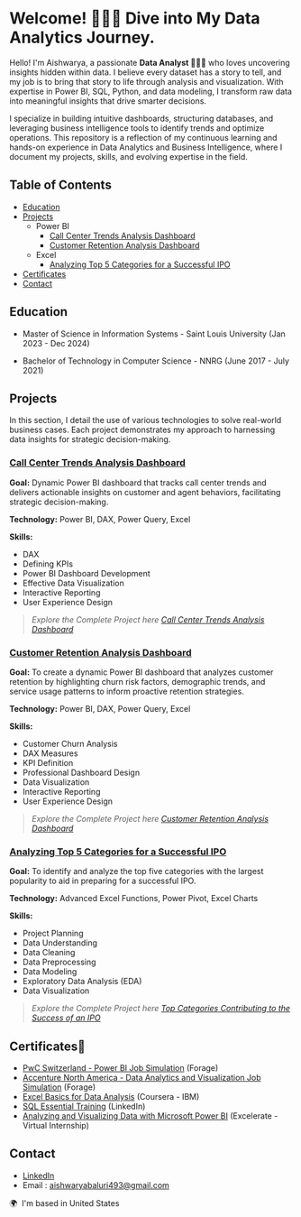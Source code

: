 # Welcome! 🙋🏻‍♀️ Dive into My Data Analytics Journey.

Hello! I'm Aishwarya, a passionate **Data Analyst 👩🏻‍💻** who loves uncovering insights hidden within data. I believe every dataset has a story to tell, and my job is to bring that story to life through analysis and visualization. With expertise in Power BI, SQL, Python, and data modeling, I transform raw data into meaningful insights that drive smarter decisions.

I specialize in building intuitive dashboards, structuring databases, and leveraging business intelligence tools to identify trends and optimize operations. This repository is a reflection of my continuous learning and hands-on experience in Data Analytics and Business Intelligence, where I document my projects, skills, and evolving expertise in the field. 


## Table of Contents
- [Education](#education)
- [Projects](#projects)
    - Power BI
      - [Call Center Trends Analysis Dashboard](#call-center-trends-analysis-dashboard)
      - [Customer Retention Analysis Dashboard](#customer-retention-analysis-dashboard)
    - Excel
      - [Analyzing Top 5 Categories for a Successful IPO](#analyzing-top-5-categories-for-a-successful-ipo)
- [Certificates](#certificates)
- [Contact](#contact)
  
## Education
- Master of Science in Information Systems - Saint Louis University (Jan 2023 - Dec 2024)
    
- Bachelor of Technology in Computer Science - NNRG (June 2017 - July 2021)
  
## Projects
 
In this section, I detail the use of various technologies to solve real-world business cases. Each project demonstrates my approach to harnessing data insights for strategic decision-making.


### <ins>Call Center Trends Analysis Dashboard</ins>

**Goal:** Dynamic Power BI dashboard that tracks call center trends and delivers actionable insights on customer and agent behaviors, facilitating strategic decision-making.

**Technology:** Power BI, DAX, Power Query, Excel
  
**Skills:** 
- DAX
- Defining KPIs
- Power BI Dashboard Development
- Effective Data Visualization
- Interactive Reporting
-  User Experience Design
  

>*Explore the Complete Project here* *[Call Center Trends Analysis Dashboard](https://github.com/AishwaryaBaluri/Projects-Portfolio/blob/main/Call%20Center%20Trends%20Analysis%20Dashboard.README.md#call-center-trends-analysis-dashboard)*

### <ins>Customer Retention Analysis Dashboard</ins>
**Goal:** To create a dynamic Power BI dashboard that analyzes customer retention by highlighting churn risk factors, demographic trends, and service usage patterns to inform proactive retention strategies.

**Technology:** Power BI, DAX, Power Query, Excel

**Skills:** 

- Customer Churn Analysis
- DAX Measures
- KPI Definition
- Professional Dashboard Design
- Data Visualization
- Interactive Reporting
-  User Experience Design

>*Explore the Complete Project here* *[Customer Retention Analysis Dashboard](https://github.com/AishwaryaBaluri/Projects-Portfolio/blob/main/Customer%20Retention%20Analysis%20Dashboard.README.md#customer-retention-analysis-dashboard)*

### <ins>Analyzing Top 5 Categories for a Successful IPO</ins>
**Goal:** To identify and analyze the top five categories with the largest popularity to aid in preparing for a successful IPO.

**Technology:** Advanced Excel Functions, Power Pivot, Excel Charts

**Skills:** 
- Project Planning
- Data Understanding
- Data Cleaning
- Data Preprocessing
- Data Modeling
- Exploratory Data Analysis (EDA)
- Data Visualization



>*Explore the Complete Project here* *[Top Categories Contributing to the Success of an IPO](https://github.com/AishwaryaBaluri/Projects-Portfolio/blob/main/Analyzing%20Top%205%20Categories%20for%20IPO%20Success.README.md#top-categories-contributing-to-the-success-of-an-ipo)*

## Certificates🏅

- [PwC Switzerland - Power BI Job Simulation](https://forage-uploads-prod.s3.amazonaws.com/completion-certificates/4sLyCPgmsy8DA6Dh3/a87GpgE6tiku7q3gu_4sLyCPgmsy8DA6Dh3_5nadnrhqhs52PnTgC_1741239808449_completion_certificate.pdf) (Forage)
- [Accenture North America - Data Analytics and Visualization Job Simulation](https://forage-uploads-prod.s3.amazonaws.com/completion-certificates/T6kdcdKSTfg2aotxT/hzmoNKtzvAzXsEqx8_T6kdcdKSTfg2aotxT_5nadnrhqhs52PnTgC_1740512088303_completion_certificate.pdf) (Forage)
- [Excel Basics for Data Analysis](https://www.coursera.org/account/accomplishments/records/P247BXSGFKQ4) (Coursera - IBM)
- [SQL Essential Training](https://www.linkedin.com/learning/certificates/5f32eaf43350c59acecf00ff2d73d8bcf341355067199b23b12e969e0466688a?trk=share_certificate) (LinkedIn)
- [Analyzing and Visualizing Data with Microsoft Power BI](https://drive.google.com/file/d/1HNiVXgHzeujBT6slPGUsENhVNqaATfBy/view?usp=sharing) (Excelerate - Virtual Internship)


## Contact

- [LinkedIn](https://www.linkedin.com/in/aishwaryabaluri1410/)
- Email : aishwaryabaluri493@gmail.com
  
🌍  I'm based in United States
